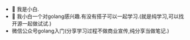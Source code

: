 - 👋 我是小白.
- 👀 我小白一个对golang感兴趣.有没有搭子可以一起学习.(就是纯学习,可以找开源一起做试试.)
- 微信公众号golang入门(分享学习过程不做商业宣传,纯分享当做笔记.)
